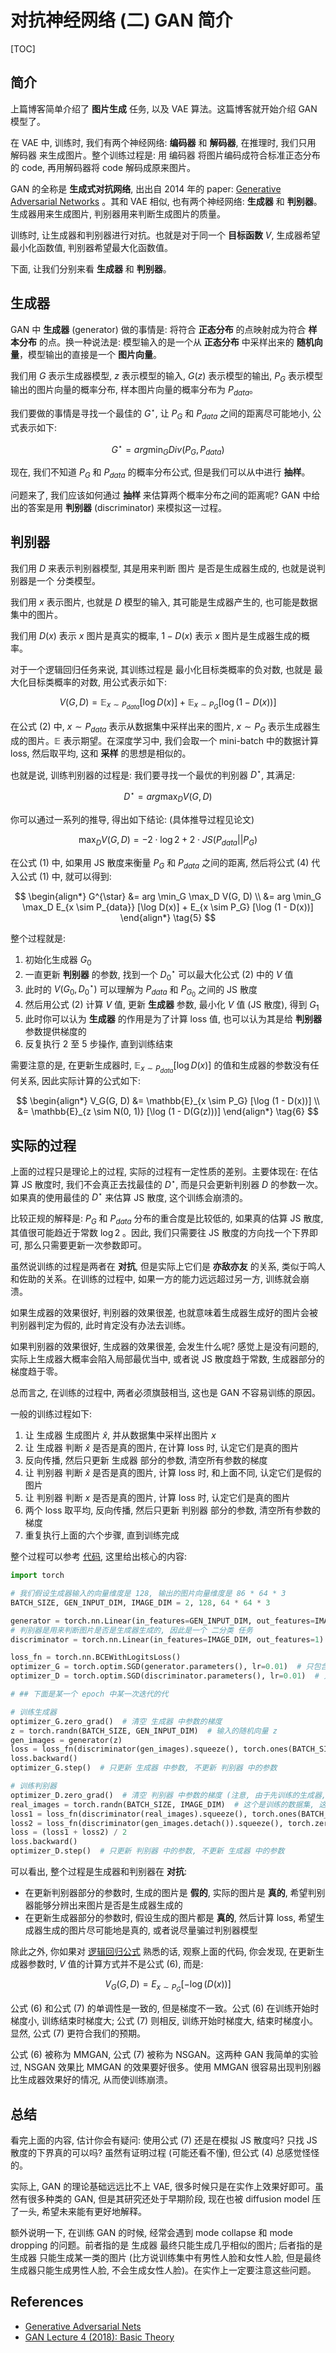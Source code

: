 
# 对抗神经网络 (二) GAN 简介

[TOC]

## 简介

上篇博客简单介绍了 **图片生成** 任务, 以及 VAE 算法。这篇博客就开始介绍 GAN 模型了。

在 VAE 中, 训练时, 我们有两个神经网络: **编码器** 和 **解码器**, 在推理时, 我们只用 解码器 来生成图片。整个训练过程是: 用 编码器 将图片编码成符合标准正态分布的 code, 再用解码器将 code 解码成原来图片。

GAN 的全称是 **生成式对抗网络**, 出出自 2014 年的 paper: [Generative Adversarial Networks](https://arxiv.org/abs/1406.2661) 。其和 VAE 相似, 也有两个神经网络: **生成器** 和 **判别器**。生成器用来生成图片, 判别器用来判断生成图片的质量。

训练时, 让生成器和判别器进行对抗。也就是对于同一个 **目标函数** $V$, 生成器希望最小化函数值, 判别器希望最大化函数值。

下面, 让我们分别来看 **生成器** 和 **判别器**。

## 生成器

GAN 中 **生成器** (generator) 做的事情是: 将符合 **正态分布** 的点映射成为符合 **样本分布** 的点。换一种说法是: 模型输入的是一个从 **正态分布** 中采样出来的 **随机向量**，模型输出的直接是一个 **图片向量**。

我们用 $G$ 表示生成器模型, $z$ 表示模型的输入, $G(z)$ 表示模型的输出, $P_G$ 表示模型输出的图片向量的概率分布, 样本图片向量的概率分布为 $P_{data}$。

我们要做的事情是寻找一个最佳的 $G^{\star}$, 让 $P_G$ 和 $P_{data}$ 之间的距离尽可能地小, 公式表示如下:

$$
G^{\star} = arg \min_G Div(P_G, P_{data}) \tag{1}
$$

现在, 我们不知道 $P_G$ 和 $P_{data}$ 的概率分布公式, 但是我们可以从中进行 **抽样**。

问题来了, 我们应该如何通过 **抽样** 来估算两个概率分布之间的距离呢? GAN 中给出的答案是用 **判别器** (discriminator) 来模拟这一过程。

## 判别器

我们用 $D$ 来表示判别器模型, 其是用来判断 图片 是否是生成器生成的, 也就是说判别器是一个 分类模型。

我们用 $x$ 表示图片, 也就是 $D$ 模型的输入, 其可能是生成器产生的, 也可能是数据集中的图片。

我们用 $D(x)$ 表示 $x$ 图片是真实的概率, $1 - D(x)$ 表示 $x$ 图片是生成器生成的概率。

对于一个逻辑回归任务来说, 其训练过程是 最小化目标类概率的负对数, 也就是 最大化目标类概率的对数, 用公式表示如下:

$$
V(G, D) = \mathbb{E}_{x \sim P_{data}} [\log D(x)] + \mathbb{E}_{x \sim P_G} [\log (1 - D(x))] \tag{2}
$$

在公式 $(2)$ 中, $x \sim P_{data}$ 表示从数据集中采样出来的图片, $x \sim P_G$ 表示生成器生成的图片。$\mathbb{E}$ 表示期望。在深度学习中, 我们会取一个 mini-batch 中的数据计算 loss, 然后取平均, 这和 **采样** 的思想是相似的。

也就是说, 训练判别器的过程是: 我们要寻找一个最优的判别器 $D^{\star}$, 其满足:

$$
D^{\star} = arg \max_D V(G, D) \tag{3}
$$

你可以通过一系列的推导, 得出如下结论: (具体推导过程见论文)

$$
\max_D V(G, D) = -2 \cdot \log 2 + 2 \cdot JS (P_{data} || P_G) \tag{4}
$$

在公式 $(1)$ 中, 如果用 JS 散度来衡量 $P_G$ 和 $P_{data}$ 之间的距离, 然后将公式 $(4)$ 代入公式 $(1)$ 中, 就可以得到:

$$
\begin{align*}
    G^{\star} &= arg \min_G \max_D V(G, D) \\
    &= arg \min_G \max_D E_{x \sim P_{data}} [\log D(x)] + E_{x \sim P_G} [\log (1 - D(x))]
\end{align*}
\tag{5}
$$

整个过程就是:

1. 初始化生成器 $G_0$
2. 一直更新 **判别器** 的参数, 找到一个 $D_0^{\star}$ 可以最大化公式 $(2)$ 中的 $V$ 值
3. 此时的 $V(G_0, D_0^{\star})$ 可以理解为 $P_{data}$ 和 $P_{G_0}$ 之间的 JS 散度
4. 然后用公式 $(2)$ 计算 $V$ 值, 更新 **生成器** 参数, 最小化 $V$ 值 (JS 散度), 得到 $G_1$
5. 此时你可以认为 **生成器** 的作用是为了计算 loss 值, 也可以认为其是给 **判别器** 参数提供梯度的
6. 反复执行 2 至 5 步操作, 直到训练结束

需要注意的是, 在更新生成器时, $\mathbb{E}_{x \sim P_{data}} [\log D(x)]$ 的值和生成器的参数没有任何关系, 因此实际计算的公式如下:

$$
\begin{align*}
    V_G(G, D) &= \mathbb{E}_{x \sim P_G} [\log (1 - D(x))] \\
              &= \mathbb{E}_{z \sim N(0, 1)} [\log (1 - D(G(z)))]
\end{align*}
\tag{6}
$$

## 实际的过程

上面的过程只是理论上的过程, 实际的过程有一定性质的差别。主要体现在: 在估算 JS 散度时, 我们不会真正去找最佳的 $D^{\star}$, 而是只会更新判别器 $D$ 的参数一次。如果真的使用最佳的 $D^{\star}$ 来估算 JS 散度, 这个训练会崩溃的。

比较正规的解释是: $P_G$ 和 $P_{data}$ 分布的重合度是比较低的, 如果真的估算 JS 散度, 其值很可能趋近于常数 $\log 2$ 。因此, 我们只需要往 JS 散度的方向找一个下界即可, 那么只需要更新一次参数即可。

虽然说训练的过程是两者在 **对抗**, 但是实际上它们是 **亦敌亦友** 的关系, 类似于鸣人和佐助的关系。在训练的过程中, 如果一方的能力远远超过另一方, 训练就会崩溃。

如果生成器的效果很好, 判别器的效果很差, 也就意味着生成器生成好的图片会被判别器判定为假的, 此时肯定没有办法去训练。

如果判别器的效果很好, 生成器的效果很差, 会发生什么呢? 感觉上是没有问题的, 实际上生成器大概率会陷入局部最优当中, 或者说 JS 散度趋于常数, 生成器部分的梯度趋于零。

总而言之, 在训练的过程中, 两者必须旗鼓相当, 这也是 GAN 不容易训练的原因。

一般的训练过程如下:

1. 让 生成器 生成图片 $\hat{x}$, 并从数据集中采样出图片 $x$
2. 让 生成器 判断 $\hat{x}$ 是否是真的图片, 在计算 loss 时, 认定它们是真的图片
3. 反向传播, 然后只更新 生成器 部分的参数, 清空所有参数的梯度
4. 让 判别器 判断 $\hat{x}$ 是否是真的图片, 计算 loss 时, 和上面不同, 认定它们是假的图片
5. 让 判别器 判断 $x$ 是否是真的图片, 计算 loss 时, 认定它们是真的图片
6. 两个 loss 取平均, 反向传播, 然后只更新 判别器 部分的参数, 清空所有参数的梯度
7. 重复执行上面的六个步骤, 直到训练完成

整个过程可以参考 [代码](https://github.com/eriklindernoren/PyTorch-GAN/blob/master/implementations/gan/gan.py), 这里给出核心的内容:

```python
import torch

# 我们假设生成器输入的向量维度是 128, 输出的图片向量维度是 86 * 64 * 3
BATCH_SIZE, GEN_INPUT_DIM, IMAGE_DIM = 2, 128, 64 * 64 * 3

generator = torch.nn.Linear(in_features=GEN_INPUT_DIM, out_features=IMAGE_DIM)
# 判别器是用来判断图片是否是生成器生成的, 因此是一个 二分类 任务
discriminator = torch.nn.Linear(in_features=IMAGE_DIM, out_features=1)

loss_fn = torch.nn.BCEWithLogitsLoss()
optimizer_G = torch.optim.SGD(generator.parameters(), lr=0.01)  # 只包含 生成器 中的参数
optimizer_D = torch.optim.SGD(discriminator.parameters(), lr=0.01)  # 只包含 判别器 中的参数

# ## 下面是某一个 epoch 中某一次迭代的代

# 训练生成器
optimizer_G.zero_grad()  # 清空 生成器 中参数的梯度
z = torch.randn(BATCH_SIZE, GEN_INPUT_DIM)  # 输入的随机向量 z
gen_images = generator(z)
loss = loss_fn(discriminator(gen_images).squeeze(), torch.ones(BATCH_SIZE))  # 对抗 !!!
loss.backward()
optimizer_G.step()  # 只更新 生成器 中参数, 不更新 判别器 中的参数

# 训练判别器
optimizer_D.zero_grad()  # 清空 判别器 中参数的梯度 (注意, 由于先训练的生成器, 判别器参数部分是有梯度的, 这里都清除了)
real_images = torch.randn(BATCH_SIZE, IMAGE_DIM)  # 这个是训练的数据集, 这里用 torch.randn 随机生成了
loss1 = loss_fn(discriminator(real_images).squeeze(), torch.ones(BATCH_SIZE))
loss2 = loss_fn(discriminator(gen_images.detach()).squeeze(), torch.zeros(BATCH_SIZE))  # 注意这里使用了 detach 方法, 生成器中的参数没有梯度更新
loss = (loss1 + loss2) / 2
loss.backward()
optimizer_D.step()  # 只更新 判别器 中的参数, 不更新 生成器 中的参数
```

可以看出, 整个过程是生成器和判别器在 **对抗**:

+ 在更新判别器部分的参数时, 生成的图片是 **假的**, 实际的图片是 **真的**, 希望判别器能够分辨出来图片是否是生成器生成的
+ 在更新生成器部分的参数时, 假设生成的图片都是 **真的**, 然后计算 loss, 希望生成器生成的图片尽可能地是真的, 或者说尽量骗过判别器模型

除此之外, 你如果对 [逻辑回归公式](https://pytorch.org/docs/stable/generated/torch.nn.BCEWithLogitsLoss.html) 熟悉的话, 观察上面的代码, 你会发现, 在更新生成器参数时, $V$ 值的计算方式并不是公式 $(6)$, 而是:

$$
V_G(G, D) = E_{x \sim P_G} [-\log (D(x))] \tag{7}
$$

公式 $(6)$ 和公式 $(7)$ 的单调性是一致的, 但是梯度不一致。公式 $(6)$ 在训练开始时梯度小, 训练结束时梯度大; 公式 $(7)$ 则相反, 训练开始时梯度大, 结束时梯度小。显然, 公式 $(7)$ 更符合我们的预期。

公式 $(6)$ 被称为 MMGAN, 公式 $(7)$ 被称为 NSGAN。这两种 GAN 我简单的实验过, NSGAN 效果比 MMGAN 的效果要好很多。使用 MMGAN 很容易出现判别器比生成器效果好的情况, 从而使训练崩溃。

## 总结

看完上面的内容, 估计你会有疑问: 使用公式 $(7)$ 还是在模拟 JS 散度吗? 只找 JS 散度的下界真的可以吗? 虽然有证明过程 (可能还看不懂), 但公式 $(4)$ 总感觉怪怪的。

实际上, GAN 的理论基础远远比不上 VAE, 很多时候只是在实作上效果好即可。虽然有很多种类的 GAN, 但是其研究还处于早期阶段, 现在也被 diffusion model 压了一头, 希望未来能有更好地解释。

额外说明一下, 在训练 GAN 的时候, 经常会遇到 mode collapse 和 mode dropping 的问题。前者指的是 生成器 最终只能生成几乎相似的图片; 后者指的是 生成器 只能生成某一类的图片 (比方说训练集中有男性人脸和女性人脸, 但是最终生成器只能生成男性人脸, 不会生成女性人脸)。在实作上一定要注意这些问题。

## References

+ [Generative Adversarial Nets](https://arxiv.org/abs/1406.2661)
+ [GAN Lecture 4 (2018): Basic Theory](https://www.youtube.com/watch?v=DMA4MrNieWo)
